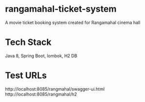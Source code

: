 # rangamahal-ticket-system
A movie ticket booking system created for Rangamahal cinema hall

# Tech Stack
Java 8, Spring Boot, lombok, H2 DB

# Test URLs
http://localhost:8085/rangmahal/swagger-ui.html
http://localhost:8085/rangmahal/h2
